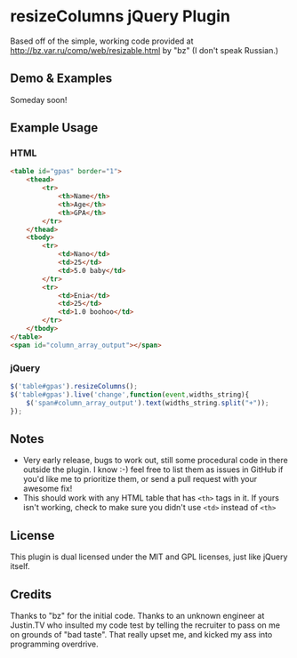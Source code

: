 # resizeColumns jQuery Plugin

Based off of the simple, working code provided at http://bz.var.ru/comp/web/resizable.html by "bz" (I don't speak Russian.)

## Demo & Examples

Someday soon!

## Example Usage

### HTML

``` html
<table id="gpas" border="1">
	<thead>
		<tr>
			<th>Name</th>
			<th>Age</th>
			<th>GPA</th>
		</tr>
	</thead>
	<tbody>
		<tr>
			<td>Nano</td>
			<td>25</td>
			<td>5.0 baby</td>
		</tr>
		<tr>
			<td>Enia</td>
			<td>25</td>
			<td>1.0 boohoo</td>
		</tr>
	</tbody>
</table>
<span id="column_array_output"></span>
```

### jQuery

``` js
$('table#gpas').resizeColumns();
$('table#gpas').live('change',function(event,widths_string){
	$('span#column_array_output').text(widths_string.split("+"));
});
```

## Notes

* Very early release, bugs to work out, still some procedural code in there outside the plugin. I know :-) feel free to list them as issues in GitHub if you'd like me to prioritize them, or send a pull request with your awesome fix!
* This should work with any HTML table that has <code>&lt;th&gt;</code> tags in it. If yours isn't working, check to make sure you didn't use <code>&lt;td&gt;</code> instead of <code>&lt;th&gt;</code>

## License

This plugin is dual licensed under the MIT and GPL licenses, just like jQuery itself.

## Credits

Thanks to "bz" for the initial code. Thanks to an unknown engineer at Justin.TV who insulted my code test by telling the recruiter to pass on me on grounds of "bad taste". That really upset me, and kicked my ass into programming overdrive.